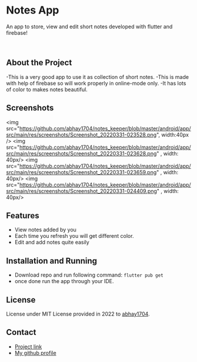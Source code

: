   <h1>Notes App</h1>
  
  <p>
    An app to store, view and edit short notes developed with flutter and firebase! 
  </p>
  
<br />

## About the Project
-This is a very good app to use it as collection of short notes.
-This is made with help of firebase so will work properly in online-mode only.
-It has lots of color to makes notes beautiful.

##  Screenshots


  <img src="https://github.com/abhay1704/notes_keeper/blob/master/android/app/src/main/res/screenshots/Screenshot_20220331-023528.png", width:40px />
  <img src="https://github.com/abhay1704/notes_keeper/blob/master/android/app/src/main/res/screenshots/Screenshot_20220331-023628.png" , width: 40px/>
  <img src="https://github.com/abhay1704/notes_keeper/blob/master/android/app/src/main/res/screenshots/Screenshot_20220331-023659.png" , width: 40px/>
  <img src="https://github.com/abhay1704/notes_keeper/blob/master/android/app/src/main/res/screenshots/Screenshot_20220331-024409.png" , width: 40px/>


##  Features

- View notes added by you 
- Each time you refresh you will get different color.
- Edit and add notes quite easily

## Installation and Running

 - Download repo and run following command:
 `flutter pub get`  
 - once done run the app through your IDE.

## License

License under MIT License provided in 2022 to [abhay1704](https://github.com/abhay1704).

## Contact

- [Project link](https://github.com/abhay1704/notes_keeper)
- [My github profile](https://github.com/abhay1704)



